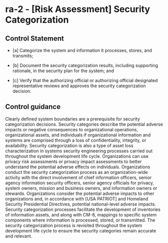 # ra-2 - \[Risk Assessment\] Security Categorization

## Control Statement

- \[a\] Categorize the system and information it processes, stores, and transmits;

- \[b\] Document the security categorization results, including supporting rationale, in the security plan for the system; and

- \[c\] Verify that the authorizing official or authorizing official designated representative reviews and approves the security categorization decision.

## Control guidance

Clearly defined system boundaries are a prerequisite for security categorization decisions. Security categories describe the potential adverse impacts or negative consequences to organizational operations, organizational assets, and individuals if organizational information and systems are comprised through a loss of confidentiality, integrity, or availability. Security categorization is also a type of asset loss characterization in systems security engineering processes carried out throughout the system development life cycle. Organizations can use privacy risk assessments or privacy impact assessments to better understand the potential adverse effects on individuals. Organizations conduct the security categorization process as an organization-wide activity with the direct involvement of chief information officers, senior agency information security officers, senior agency officials for privacy, system owners, mission and business owners, and information owners or stewards. Organizations consider the potential adverse impacts to other organizations and, in accordance with [USA PATRIOT] and Homeland Security Presidential Directives, potential national-level adverse impacts. Security categorization processes facilitate the development of inventories of information assets, and along with CM-8, mappings to specific system components where information is processed, stored, or transmitted. The security categorization process is revisited throughout the system development life cycle to ensure the security categories remain accurate and relevant.

